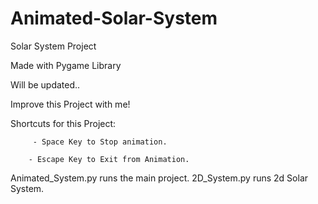 # Animated-Solar-System
Solar System Project

Made with Pygame Library

Will be updated..

Improve this Project with me!

Shortcuts for this Project:
            
         - Space Key to Stop animation.

        - Escape Key to Exit from Animation.


Animated_System.py runs the main project.
2D_System.py runs 2d Solar System.
